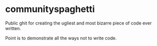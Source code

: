 # communityspaghetti
Public ghit for creating the ugliest and most bizarre piece of code ever written.

Point is to demonstrate all the ways not to write code.
